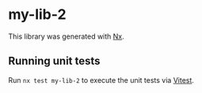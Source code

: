 # my-lib-2

This library was generated with [Nx](https://nx.dev).

## Running unit tests

Run `nx test my-lib-2` to execute the unit tests via [Vitest](https://vitest.dev/).
